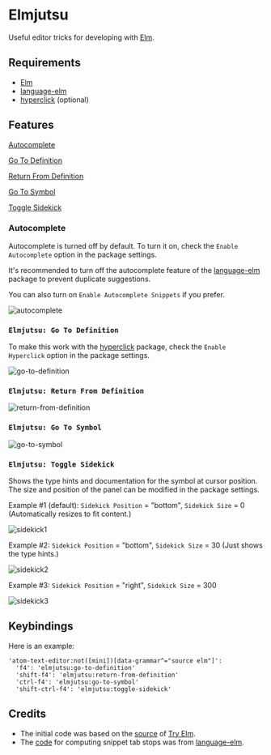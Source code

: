 # Elmjutsu

Useful editor tricks for developing with [Elm](http://elm-lang.org).

## Requirements

* [Elm](http://elm-lang.org/install)
* [language-elm](https://atom.io/packages/language-elm)
* [hyperclick](https://atom.io/packages/hyperclick) (optional)

## Features

[Autocomplete](#autocomplete)

[Go To Definition](#elmjutsu-go-to-definition)

[Return From Definition](#elmjutsu-return-from-definition)

[Go To Symbol](#elmjutsu-go-to-symbol)

[Toggle Sidekick](#elmjutsu-toggle-sidekick)

### Autocomplete

Autocomplete is turned off by default.  To turn it on, check the `Enable Autocomplete` option in the package settings.

It's recommended to turn off the autocomplete feature of the [language-elm](https://atom.io/packages/language-elm) package to prevent duplicate suggestions.

You can also turn on `Enable Autocomplete Snippets` if you prefer.

![autocomplete](https://github.com/halohalospecial/atom-elmjutsu/blob/master/images/autocomplete.gif?raw=true)

### `Elmjutsu: Go To Definition`

To make this work with the [hyperclick](https://atom.io/packages/hyperclick) package, check the `Enable Hyperclick` option in the package settings.

![go-to-definition](https://github.com/halohalospecial/atom-elmjutsu/blob/master/images/go-to-definition.gif?raw=true)

### `Elmjutsu: Return From Definition`

![return-from-definition](https://github.com/halohalospecial/atom-elmjutsu/blob/master/images/return-from-definition.gif?raw=true)

### `Elmjutsu: Go To Symbol`

![go-to-symbol](https://github.com/halohalospecial/atom-elmjutsu/blob/master/images/go-to-symbol.gif?raw=true)

### `Elmjutsu: Toggle Sidekick`
Shows the type hints and documentation for the symbol at cursor position.  The size and position of the panel can be modified in the package settings.

Example #1 (default): `Sidekick Position` = "bottom", `Sidekick Size` = 0 (Automatically resizes to fit content.)

![sidekick1](https://github.com/halohalospecial/atom-elmjutsu/blob/master/images/sidekick1.gif?raw=true)

Example #2: `Sidekick Position` = "bottom", `Sidekick Size` = 30 (Just shows the type hints.)

![sidekick2](https://github.com/halohalospecial/atom-elmjutsu/blob/master/images/sidekick2.gif?raw=true)

Example #3: `Sidekick Position` = "right", `Sidekick Size` = 300

![sidekick3](https://github.com/halohalospecial/atom-elmjutsu/blob/master/images/sidekick3.gif?raw=true)

## Keybindings

Here is an example:
```
'atom-text-editor:not([mini])[data-grammar^="source elm"]':
  'f4': 'elmjutsu:go-to-definition'
  'shift-f4': 'elmjutsu:return-from-definition'
  'ctrl-f4': 'elmjutsu:go-to-symbol'
  'shift-ctrl-f4': 'elmjutsu:toggle-sidekick'
```

## Credits

- The initial code was based on the [source](https://github.com/elm-lang/elm-lang.org) of [Try Elm](http://elm-lang.org/try).
- The [code](https://github.com/edubkendo/atom-elm) for computing snippet tab stops was from [language-elm](https://atom.io/packages/language-elm).


<!---
Warning:  Most of these are hacky experiments that may not always work properly.  Use at your own risk! :p

#### `Elmjutsu: Find Usages`
Finds all usages of the symbol under the cursor.

This works by reading the `.elmo` files in `elm-stuff` and generating a JavaScript syntax tree using [Esprima](http://esprima.org/).

For best results, enable `Lint On The Fly` in the [linter-elm-make](https://atom.io/packages/linter-elm-make) settings.

![find-usages](https://github.com/halohalospecial/atom-elmjutsu/blob/master/images/find-usages.gif?raw=true)

#### `Elmjutsu: Find Unused`
Finds all unused symbols in the project.

Uses the same technique as `Elmjutsu: Find Usages`.
-->

